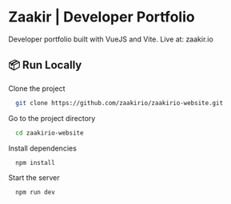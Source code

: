 
# Zaakir | Developer Portfolio

Developer portfolio built with VueJS and Vite.
Live at: zaakir.io


## 📦 Run Locally

Clone the project

```bash
  git clone https://github.com/zaakirio/zaakirio-website.git
```

Go to the project directory

```bash
  cd zaakirio-website
```

Install dependencies

```bash
  npm install
```

Start the server

```bash
  npm run dev
```

